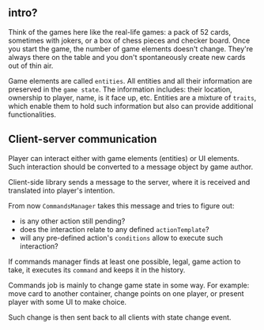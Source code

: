## intro?

Think of the games here like the real-life games: a pack of 52 cards, sometimes with jokers, or a box of chess pieces and checker board. Once you start the game, the number of game elements doesn't change. They're always there on the table and you don't spontaneously create new cards out of thin air.

Game elements are called `entities`. All entities and all their information are preserved in the `game state`. The information includes: their location, ownership to player, name, is it face up, etc. Entities are a mixture of `traits`, which enable them to hold such information but also can provide additional functionalities.

## Client-server communication

Player can interact either with game elements (entities) or UI elements. Such interaction should be converted to a message object by game author.

Client-side library sends a message to the server, where it is received and translated into player's intention.

From now `CommandsManager` takes this message and tries to figure out:

- is any other action still pending?
- does the interaction relate to any defined `actionTemplate`?
- will any pre-defined action's `conditions` allow to execute such interaction?

If commands manager finds at least one possible, legal, game action to take, it executes its `command` and keeps it in the history.

Commands job is mainly to change game state in some way. For example: move card to another container, change points on one player, or present player with some UI to make choice.

Such change is then sent back to all clients with state change event.
